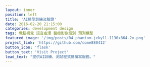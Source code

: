 ```yaml
---
layout: inner
position: left
title: 'AI模型訓練及驗證'
date: 2016-02-20 21:15:00
categories: development design
tags: 電腦視覺 語音處理 醫療影像識別 預測模型
featured_image: '/img/posts/04_phantom-jekyll-1130x864-2x.png'
project_link: 'https://github.com/come880412'
button_icon: 'flask'
button_text: 'Visit Project'
lead_text: "提供AI訓練、測試程式碼撰寫服務。"
---
```

